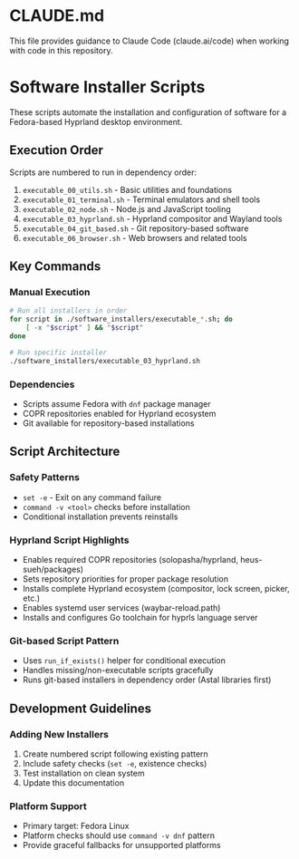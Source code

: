 # CLAUDE.md

This file provides guidance to Claude Code (claude.ai/code) when working with code in this repository.

# Software Installer Scripts

These scripts automate the installation and configuration of software for a Fedora-based Hyprland desktop environment.

## Execution Order

Scripts are numbered to run in dependency order:
1. `executable_00_utils.sh` - Basic utilities and foundations
2. `executable_01_terminal.sh` - Terminal emulators and shell tools  
3. `executable_02_node.sh` - Node.js and JavaScript tooling
4. `executable_03_hyprland.sh` - Hyprland compositor and Wayland tools
5. `executable_04_git_based.sh` - Git repository-based software
6. `executable_06_browser.sh` - Web browsers and related tools

## Key Commands

### Manual Execution
```bash
# Run all installers in order
for script in ./software_installers/executable_*.sh; do
    [ -x "$script" ] && "$script"
done

# Run specific installer
./software_installers/executable_03_hyprland.sh
```

### Dependencies
- Scripts assume Fedora with `dnf` package manager
- COPR repositories enabled for Hyprland ecosystem
- Git available for repository-based installations

## Script Architecture

### Safety Patterns
- `set -e` - Exit on any command failure
- `command -v <tool>` checks before installation
- Conditional installation prevents reinstalls

### Hyprland Script Highlights
- Enables required COPR repositories (solopasha/hyprland, heus-sueh/packages)
- Sets repository priorities for proper package resolution
- Installs complete Hyprland ecosystem (compositor, lock screen, picker, etc.)
- Enables systemd user services (waybar-reload.path)
- Installs and configures Go toolchain for hyprls language server

### Git-based Script Pattern
- Uses `run_if_exists()` helper for conditional execution
- Handles missing/non-executable scripts gracefully
- Runs git-based installers in dependency order (Astal libraries first)

## Development Guidelines

### Adding New Installers
1. Create numbered script following existing pattern
2. Include safety checks (`set -e`, existence checks)
3. Test installation on clean system
4. Update this documentation

### Platform Support
- Primary target: Fedora Linux
- Platform checks should use `command -v dnf` pattern
- Provide graceful fallbacks for unsupported platforms